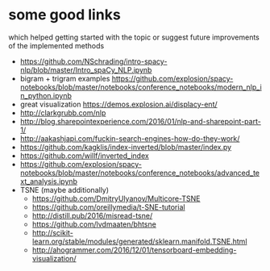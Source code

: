 # some good links
which helped getting started with the topic or suggest future improvements of the implemented methods

- https://github.com/NSchrading/intro-spacy-nlp/blob/master/Intro_spaCy_NLP.ipynb
- bigram + trigram examples https://github.com/explosion/spacy-notebooks/blob/master/notebooks/conference_notebooks/modern_nlp_in_python.ipynb
- great visualization https://demos.explosion.ai/displacy-ent/
- http://clarkgrubb.com/nlp
- http://blog.sharepointexperience.com/2016/01/nlp-and-sharepoint-part-1/
- http://aakashjapi.com/fuckin-search-engines-how-do-they-work/
- https://github.com/kagklis/index-inverted/blob/master/index.py
- https://github.com/willf/inverted_index
- https://github.com/explosion/spacy-notebooks/blob/master/notebooks/conference_notebooks/advanced_text_analysis.ipynb
- TSNE (maybe additionally) 
    - https://github.com/DmitryUlyanov/Multicore-TSNE
    - https://github.com/oreillymedia/t-SNE-tutorial
    - http://distill.pub/2016/misread-tsne/
    - https://github.com/lvdmaaten/bhtsne
    - http://scikit-learn.org/stable/modules/generated/sklearn.manifold.TSNE.html
    - http://ahogrammer.com/2016/12/01/tensorboard-embedding-visualization/